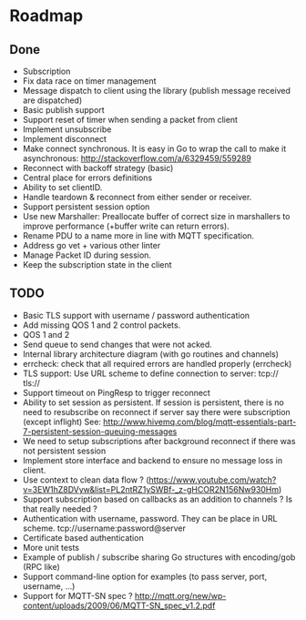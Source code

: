 # Roadmap

## Done

+ Subscription
+ Fix data race on timer management
+ Message dispatch to client using the library (publish message received are dispatched)
+ Basic publish support
+ Support reset of timer when sending a packet from client
+ Implement unsubscribe
+ Implement disconnect
+ Make connect synchronous. It is easy in Go to wrap the call to make it asynchronous: http://stackoverflow.com/a/6329459/559289
+ Reconnect with backoff strategy (basic)
+ Central place for errors definitions
+ Ability to set clientID.
+ Handle teardown & reconnect from either sender or receiver.
+ Support persistent session option
+ Use new Marshaller: Preallocate buffer of correct size in marshallers to improve performance (+buffer write can return errors).
+ Rename PDU to a name more in line with MQTT specification.
+ Address go vet + various other linter
+ Manage Packet ID during session.
+ Keep the subscription state in the client

## TODO

- Basic TLS support with username / password authentication
- Add missing QOS 1 and 2 control packets.
- QOS 1 and 2
- Send queue to send changes that were not acked.
- Internal library architecture diagram (with go routines and channels)
- errcheck: check that all required errors are handled properly (errcheck)
- TLS support: Use URL scheme to define connection to server: tcp:// tls://
- Support timeout on PingResp to trigger reconnect
- Ability to set session as persistent. If session is persistent, there is no need to resubscribe on reconnect if server
  say there were subscription (except inflight)
  See: http://www.hivemq.com/blog/mqtt-essentials-part-7-persistent-session-queuing-messages
- We need to setup subscriptions after background reconnect if there was not persistent session
- Implement store interface and backend to ensure no message loss in client.
- Use context to clean data flow ? (https://www.youtube.com/watch?v=3EW1hZ8DVyw&list=PL2ntRZ1ySWBf-_z-gHCOR2N156Nw930Hm)
- Support subscription based on callbacks as an addition to channels ? Is that really needed ?
- Authentication with username, password. They can be place in URL scheme. tcp://username:password@server 
- Certificate based authentication
- More unit tests
- Example of publish / subscribe sharing Go structures with encoding/gob (RPC like)
- Support command-line option for examples (to pass server, port, username, ...)
- Support for MQTT-SN spec ? http://mqtt.org/new/wp-content/uploads/2009/06/MQTT-SN_spec_v1.2.pdf
